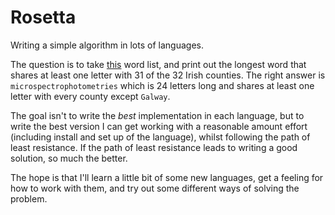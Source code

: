 # Rosetta

Writing a simple algorithm in lots of languages.

The question is to take [this](https://norvig.com/ngrams/enable1.txt) word list, and print out the longest word that shares at least one letter with 31 of the 32 Irish counties. The right answer is `microspectrophotometries` which is 24 letters long and shares at least one letter with every county except `Galway`.

The goal isn't to write the *best* implementation in each language, but to write the best version I can get working with a reasonable amount effort (including install and set up of the language), whilst following the path of least resistance. If the path of least resistance leads to writing a good solution, so much the better.

The hope is that I'll learn a little bit of some new languages, get a feeling for how to work with them, and try out some different ways of solving the problem.
